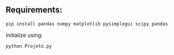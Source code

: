 ## Requirements:
```
pip install pandas numpy matplotlib pysimplegui scipy pandas

```

Initialize using:
```
python Projeto.py

```
